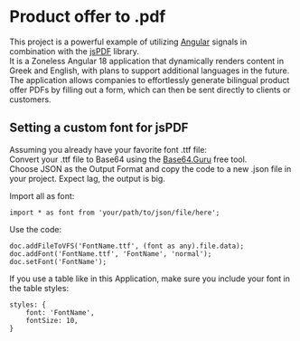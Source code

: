 # Product offer to .pdf

This project is a powerful example of utilizing [Angular](https://github.com/angular/angular-cli) signals in combination with the [jsPDF](https://artskydj.github.io/jsPDF/docs/index.html) library.  
It is a Zoneless Angular 18 application that dynamically renders content in Greek and English, with plans to support additional languages in the future.  
The application allows companies to effortlessly generate bilingual product offer PDFs by filling out a form, which can then be sent directly to clients or customers.  

## Setting a custom font for jsPDF

Assuming you already have your favorite font .ttf file:  
Convert your .ttf file to Base64 using the [Base64.Guru](https://base64.guru/converter/encode/file) free tool.  
Choose JSON as the Output Format and copy the code to a new .json file in your project. Expect lag, the output is big.  

Import all as font:
```
import * as font from 'your/path/to/json/file/here';
```  
Use the code:  
```
doc.addFileToVFS('FontName.ttf', (font as any).file.data);
doc.addFont('FontName.ttf', 'FontName', 'normal');
doc.setFont('FontName');
```
If you use a table like in this Application, make sure you include your font in the table styles:  
```
styles: {
    font: 'FontName',
    fontSize: 10,
}
```